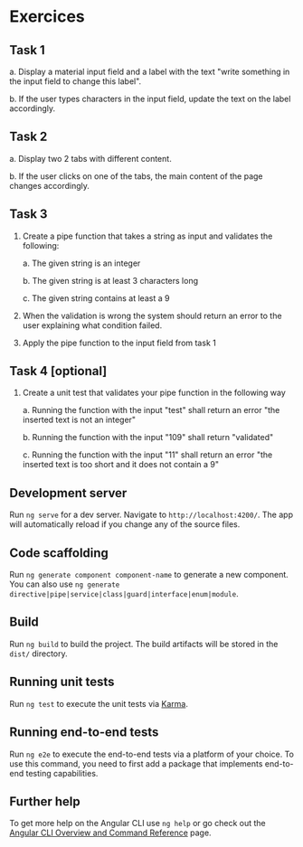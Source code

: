 Exercices
=========

Task 1
------
a. Display a material input field and a label with the text "write something in the input field to change this label".

b. If the user types characters in the input field, update the text on the label accordingly.


Task 2
------
a. Display two 2 tabs with different content.

b. If the user clicks on one of the tabs, the main content of the page changes accordingly.

 
Task 3
------
1. Create a pipe function that takes a string as input and validates the following:

    a. The given string is an integer

    b. The given string is at least 3 characters long

    c. The given string contains at least a 9

2. When the validation is wrong the system should return an error to the user explaining what condition failed.

3. Apply the pipe function to the input field from task 1


Task 4 [optional]
-----------------
1. Create a unit test that validates your pipe function in the following way

    a. Running the function with the input "test" shall return an error "the inserted text is not an integer"

    b. Running the function with the input "109" shall return "validated"

    c. Running the function with the input "11" shall return an error "the inserted text is too short and it does not contain a 9"


## Development server

Run `ng serve` for a dev server. Navigate to `http://localhost:4200/`. The app will automatically reload if you change any of the source files.

## Code scaffolding

Run `ng generate component component-name` to generate a new component. You can also use `ng generate directive|pipe|service|class|guard|interface|enum|module`.

## Build

Run `ng build` to build the project. The build artifacts will be stored in the `dist/` directory.

## Running unit tests

Run `ng test` to execute the unit tests via [Karma](https://karma-runner.github.io).

## Running end-to-end tests

Run `ng e2e` to execute the end-to-end tests via a platform of your choice. To use this command, you need to first add a package that implements end-to-end testing capabilities.

## Further help

To get more help on the Angular CLI use `ng help` or go check out the [Angular CLI Overview and Command Reference](https://angular.io/cli) page.
